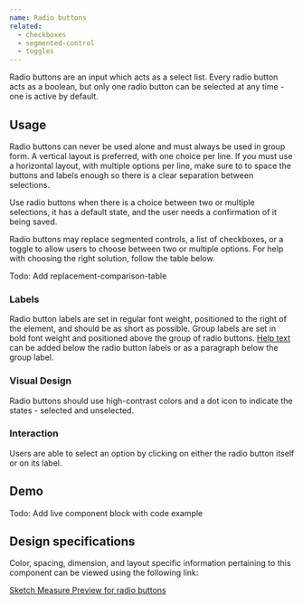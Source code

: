 ```yaml
---
name: Radio buttons
related:
  - checkboxes
  - segmented-control
  - toggles
---
```


Radio buttons are an input which acts as a select list. Every radio button acts as a boolean, but only one radio button can be selected at any time - one is active by default.

## Usage

Radio buttons can never be used alone and must always be used in group form. A vertical layout is preferred, with one choice per line. If you must use a horizontal layout, with multiple options per line, make sure to to space the buttons and labels enough so there is a clear separation between selections.

Use radio buttons when there is a choice between two or multiple selections, it has a default state, and the user needs a confirmation of it being saved.

Radio buttons may replace segmented controls, a list of checkboxes, or a toggle to allow users to choose between two or multiple options. For help with choosing the right solution, follow the table below.

Todo: Add replacement-comparison-table

### Labels

Radio button labels are set in regular font weight, positioned to the right of the element, and should be as short as possible. Group labels are set in bold font weight and positioned above the group of radio buttons. [Help text](/components/forms#help-text) can be added below the radio button labels or as a paragraph below the group label.

### Visual Design

Radio buttons should use high-contrast colors and a dot icon to indicate the states - selected and unselected.

### Interaction

Users are able to select an option by clicking on either the radio button itself or on its label.

## Demo

Todo: Add live component block with code example

## Design specifications

Color, spacing, dimension, and layout specific information pertaining to this component can be viewed using the following link:

[Sketch Measure Preview for radio buttons](https://gitlab-org.gitlab.io/gitlab-design/hosted/design-gitlab-specs/radiobuttons-spec-previews/)
